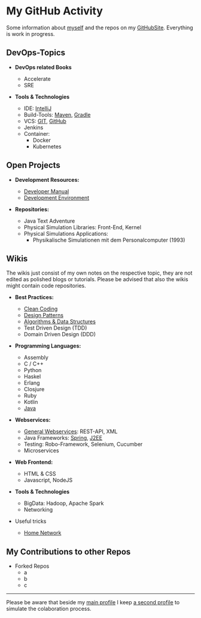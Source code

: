 # My GitHub Activity

Some information about [myself](personal/MainPage.md) and the repos on my [GitHubSite](https://github.com/StefanSchade).
Everything is work in progress. 

## DevOps-Topics

* **DevOps related Books**
  * Accelerate
  * SRE 


* **Tools & Technologies**
  * IDE: [IntelliJ](https://github.com/StefanSchade/IDE-IntelliJ/wiki)
  * Build-Tools: [Maven](https://github.com/StefanSchade/Tools-Build-Maven/wiki), [Gradle](https://github.com/StefanSchade/Tool-Build-Gradle/wiki)
  * VCS: [GIT](https://github.com/StefanSchade/Tool-VCS-GIT/wiki), [GitHub](https://github.com/StefanSchade/Tool-VCS-GitHub/wiki)
  * Jenkins
  * Container: 
    * Docker
    * Kubernetes


## Open Projects
        
* **Development Resources:**
  * [Developer Manual]()
  * [Development Environment](https://github.com/StefanSchade/development-tools/wiki)

* **Repositories:**
  * Java Text Adventure 
  * Physical Simulation Libraries: Front-End, Kernel  
  * Physical Simulations Applications:
    * Physikalische Simulationen mit dem Personalcomputer (1993)  

## Wikis 
 
The wikis just consist of my own notes on the respective topic, they are not edited as polished blogs or tutorials.
Please be advised that also the wikis might contain code repositories.  

* **Best Practices:**
  * [Clean Coding](https://github.com/StefanSchade/BestPractice-CleanCode/wiki)
  * [Design Patterns](https://github.com/StefanSchade/BestPractice-DesignPatterns/wiki)
  * [Algorithms & Data Structures](https://github.com/StefanSchade/BestPractice-Algorithms-DataStructures/wiki)
  * Test Driven Design (TDD)
  * Domain Driven Design (DDD)


* **Programming Languages:**
  * Assembly
  * C / C++
  * Python
  * Haskel
  * Erlang  
  * Closjure
  * Ruby
  * Kotlin
  * [Java](Java-Wikis/Java-Wikis.md)
    
* **Webservices:**
  * [General Webservices](https://github.com/StefanSchade/Webservices/wiki): REST-API, XML
  * Java Frameworks: [Spring](https://github.com/StefanSchade/Java-Web-Spring/wiki), [J2EE](https://github.com/StefanSchade/Java-Web-J2EE/wiki)
  * Testing: Robo-Framework, Selenium, Cucumber
  * Microservices


* **Web Frontend:**
  * HTML & CSS
  * Javascript, NodeJS
    
* **Tools & Technologies**
  * BigData: Hadoop, Apache Spark
  * Networking
    
* Useful tricks
  * [Home Network](https://github.com/StefanSchade/home-network-useful-hints/wiki)


## My Contributions to other Repos

  * Forked Repos
    * a
    * b
    * c

---

Please be aware that beside my [main profile](https://github.com/StefanSchade) I keep 
[a second profile](https://github.com/StefanSchadeDev) to simulate the colaboration process.





